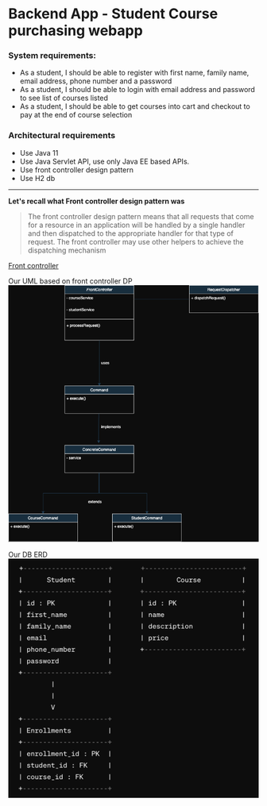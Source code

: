 # Backend App - Student Course purchasing webapp

### System requirements:
- As a student, I should be able to register with first name, family name, email address,  phone number and a password
- As a student, I should be able to login with email address and password to see list of courses listed
- As a student, I should be able to get courses into cart and checkout to pay at the end of course selection

### Architectural requirements
- Use Java 11
- Use Java Servlet API, use only Java EE based APIs.
- Use front controller design pattern
- Use H2 db

--------------

**Let's recall what Front controller design pattern was**
>The front controller design pattern means that all requests that come for a resource in an application will be handled by a single handler and then dispatched to the appropriate handler for that type of request. The front controller may use other helpers to achieve the dispatching mechanism

[Front controller](https://www.geeksforgeeks.org/front-controller-design-pattern/)

Our UML based on front controller DP
![Untitled.png](Untitled.png)

Our DB ERD
![img_1.png](img_1.png)